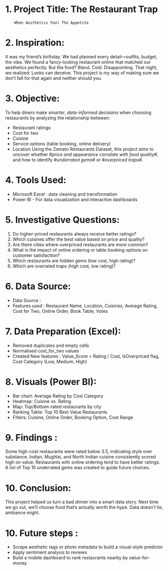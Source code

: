 # 1. Project Title: The Restaurant Trap
        When Aesthetics Fool The Appetite

# 2. Inspiration:
It was my friend’s birthday. We had planned every detail—outfits, budget, the vibe. We found a fancy-looking restaurant online that matched our aesthetics perfectly. But the food? Bland. Cold. Disappointing. That night, we realized: Looks can deceive. This project is my way of making sure we don’t fall for that again and neither should you.

# 3. Objective: 
To help diners make *smarter*, *data-informed decisions* when choosing restaurants by analyzing the relationship between:
- Restaurant ratings
- Cost for two
- Cuisine
- Service options (table booking, online delivery)
- Location
Using the Zomato Restaurants Dataset, this project aims to uncover whether #*price and appearance correlate with food quality*#, and how to identify #*underrated gems*# or #*overpriced traps*#.

# 4. Tools Used:
- Microsoft Excel : data cleaning and transformation
- Power BI - For data visualization and interactive dashboards

# 5. Investigative Questions:
1. Do higher-priced restaurants always receive better ratings?
2. Which cuisines offer the best value based on price and quality?
3. Are there cities where overpriced restaurants are more common?
4. What is the impact of online ordering or table booking options on customer satisfaction?
5. Which restaurants are hidden gems (low cost, high rating)?
6. Which are overrated traps (high cost, low rating)?

# 6. Data Source:
- Data Source :
- Features used : Restaurant Name, Location, Cuisines, Average Rating, Cost for Two, Online Order, Book Table, Votes

# 7. Data Preparation (Excel):
- Removed duplicates and empty cells
- Normalised cost_for_two values
- Created New features : Value_Score = Rating / Cost, IsOverpriced flag, Cost Category (Low, Medium, High)

# 8. Visuals (Power BI):
- Bar chart: Average Rating by Cost Category
- Heatmap: Cuisine vs. Rating
- Map: Top/Bottom-rated restaurants by city
- Ranking Table: Top 10 Best Value Restaurants
- Filters: Cuisine, Online Order, Booking Option, Cost Range

# 9.  Findings :
Some high-cost restaurants were rated below 3.5, indicating style over substance.
Indian, Mughlai, and North Indian cuisine consistently scored high on value.
Restaurants with online ordering tend to have better ratings.
A list of Top 10 underrated gems was created to guide future choices.

# 10. Conclusion:
This project helped us turn a bad dinner into a smart data story. Next time we go out, we’ll choose food that’s actually worth the hype. Data doesn’t lie, ambiance might.

# 10. Future steps :
- Scrape aesthetic tags or photo metadata to build a visual-style predictor
- Apply sentiment analysis to reviews
- Build a mobile dashboard to rank restaurants nearby by value-for-money





